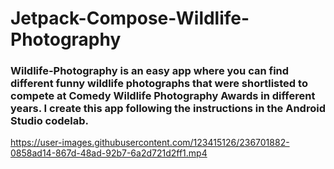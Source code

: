 # Jetpack-Compose-Wildlife-Photography

### Wildlife-Photography is an easy app where you can find different funny wildlife photographs that were shortlisted to compete at Comedy Wildlife Photography Awards in different years. I create this app following the instructions in the Android Studio codelab.



https://user-images.githubusercontent.com/123415126/236701882-0858ad14-867d-48ad-92b7-6a2d721d2ff1.mp4

